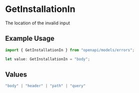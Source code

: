 # GetInstallationIn

The location of the invalid input

## Example Usage

```typescript
import { GetInstallationIn } from "openapi/models/errors";

let value: GetInstallationIn = "body";
```

## Values

```typescript
"body" | "header" | "path" | "query"
```